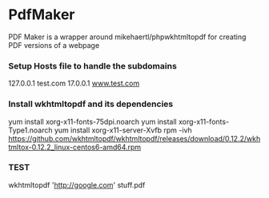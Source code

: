 # PdfMaker
PDF Maker is a wrapper around mikehaertl/phpwkhtmltopdf for creating
PDF versions of a webpage

### Setup Hosts file to handle the subdomains
127.0.0.1       test.com
17.0.0.1        www.test.com

### Install wkhtmltopdf and its dependencies
yum install xorg-x11-fonts-75dpi.noarch
yum install xorg-x11-fonts-Type1.noarch
yum install xorg-x11-server-Xvfb
rpm -ivh https://github.com/wkhtmltopdf/wkhtmltopdf/releases/download/0.12.2/wkhtmltox-0.12.2_linux-centos6-amd64.rpm

### TEST
wkhtmltopdf 'http://google.com' stuff.pdf
